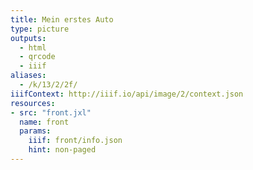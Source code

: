 ```yaml
---
title: Mein erstes Auto
type: picture
outputs:
  - html
  - qrcode
  - iiif
aliases:
  - /k/13/2/2f/
iiifContext: http://iiif.io/api/image/2/context.json
resources:
- src: "front.jxl"
  name: front
  params:
    iiif: front/info.json
    hint: non-paged
---
```


